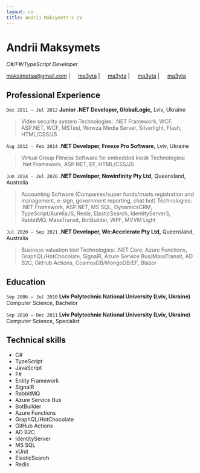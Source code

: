```yaml
---
layout: cv
title: Andrii Maksymets's CV
---
```

# Andrii Maksymets

_C#/F#/TypeScript Developer_ <br>

<a href="mailto:maksimetsa@gmail.com">maksimetsa@gmail.com</a>
|
<img src="https://raw.githubusercontent.com/FortAwesome/Font-Awesome/6.x/svgs/brands/linkedin.svg" width="13"> <a href="https://www.linkedin.com/in/ma3yta/">ma3yta</a>
|
<img src="https://raw.githubusercontent.com/FortAwesome/Font-Awesome/6.x/svgs/brands/telegram.svg" width="13"> <a href="https://t.me/ma3yta">ma3yta</a>
|
<img src="https://raw.githubusercontent.com/FortAwesome/Font-Awesome/6.x/svgs/brands/github.svg" width="13"> <a href="https://github.com/ma3yta/">ma3yta</a>
|
<img src="https://raw.githubusercontent.com/FortAwesome/Font-Awesome/6.x/svgs/brands/twitter.svg" width="13"> <a href="https://twitter.com/ma3yta/">ma3yta</a>

## Professional Experience

`Dec 2011 – Jul 2012` 
__Junior .NET Developer, GlobalLogic,__ Lviv, Ukraine
> Video security system
> Technologies: .NET Framework, WCF, ASP.NET, WCF, MSTest, Wowza Media Server, Silverlight, Flash,
HTML/CSS/JS

`Aug 2012 - Feb 2014` 
__.NET Developer, Freeze Pro Software,__ Lviv, Ukraine
> Virtual Group Fitness Software for embedded kiosk
> Technologies: .Net Framework, ASP.NET, EF, HTML/CSS/JS

`Jun 2014 - Jul 2020` 
__.NET Developer, Nowinfinity Pty Ltd,__ Queensland, Australia
> Accounting Software (Companies/super funds/trusts registration and management, e-sign, government reporting, chat bot)
> Technologies: .NET Framework, ASP.NET, MS SQL, DynamicsCRM, TypeScript/AureliaJS, Redis, ElasticSearch, IdentityServer3, RabbitMQ, MassTransit, BotBuilder, WPF, MVVM Light

`Jul 2020 - Sep 2021`
__.NET Developer, We:Accelerate Pty Ltd,__ Queensland, Australia
> Business valuation tool
> Technologies: .NET Core, Azure Functions, GraphQL/HotChocolate, SignalR, Azure Service Bus/MassTransit, AD B2C, GitHub
Actions, CosmosDB/MongoDB/EF, Blazor

## Education

`Sep 2006 – Jul 2010`
__Lviv Polytechnic National University (Lviv, Ukraine)__ Computer Science, Bachelor

`Sep 2010 – Dec 2011`
__Lviv Polytechnic National University (Lviv, Ukraine)__ Computer Science, Specialist

## Technical skills

* C#
* TypeScript
* JavaScript
* F#
* Entity Framework
* SignalR
* RabbitMQ
* Azure Service Bus
* BotBuilder
* Azure Functions
* GraphQL/HotChocolate
* GitHub Actions
* AD B2C
* IdentityServer
* MS SQL
* xUnit
* ElasticSearch
* Redis

